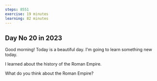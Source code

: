 ```yaml
---
steps: 8551
exercise: 19 minutes
learning: 82 minutes
---
```

## Day No 20 in 2023
Good morning! Today is a beautiful day.
I'm going to learn something new today.

I learned about the history of the Roman Empire.

What do you think about the Roman Empire?
